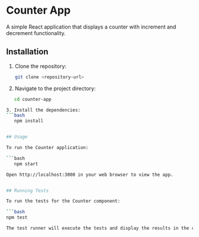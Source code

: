 # Counter App

A simple React application that displays a counter with increment and decrement functionality.

## Installation

1. Clone the repository:
   ```bash
   git clone <repository-url>

2. Navigate to the project directory:
```bash
   cd counter-app

3. Install the dependencies:
```bash
   npm install 


## Usage

To run the Counter application:

```bash
   npm start

Open http://localhost:3000 in your web browser to view the app.


## Running Tests

To run the tests for the Counter component:

```bash
npm test

The test runner will execute the tests and display the results in the console.
